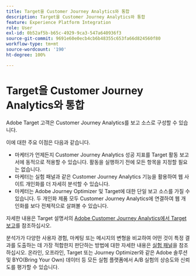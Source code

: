 ```yaml
---
title: Target을 Customer Journey Analytics와 통합
description: Target을 Customer Journey Analytics와 통합
feature: Experience Platform Integration
role: User
exl-id: 0b52af5b-b65c-4929-9ca3-547a640936f3
source-git-commit: 9691e60e0ecb4cb6b48355c653fa66d824560f80
workflow-type: tm+mt
source-wordcount: '190'
ht-degree: 100%

---
```


# Target을 Customer Journey Analytics와 통합

Adobe Target 고객은 Customer Journey Analytics를 보고 소스로 구성할 수 있습니다.

이에 대한 주요 이점은 다음과 같습니다.

* 마케터가 언제든지 Customer Journey Analytics 성공 지표를 Target 활동 보고서에 동적으로 적용할 수 있습니다. 활동을 실행하기 전에 모든 항목을 지정할 필요는 없습니다.
* 마케터는 실험 패널과 같은 Customer Journey Analytics 기능을 활용하여 웹 사이트 개인화를 더 자세히 분석할 수 있습니다.
* 마케터는 Adobe Journey Optimizer 및 Target에 대한 단일 보고 소스를 가질 수 있습니다. 두 개인화 제품 모두 Customer Journey Analytics에 연결하여 웹 개인화를 보다 전체적으로 살펴볼 수 있습니다.

자세한 내용은 Target 설명서의 [Adobe Customer Journey Analytics에서 Target 보고](https://experienceleague.adobe.com/kr/docs/target/using/integrate/cja/target-reporting-in-cja)를 참조하십시오.

분석가가 다양한 사용자 경험, 마케팅 또는 메시지의 변형을 비교하여 어떤 것이 특정 결과를 도출하는 데 가장 적합한지 판단하는 방법에 대한 자세한 내용은 [실험 패널](../analysis-workspace/c-panels/experimentation.md)을 참조하십시오. 온라인, 오프라인, Target 또는 Journey Optimizer와 같은 Adobe 솔루션 및 BYO(Bring Your Own) 데이터 등 모든 실험 플랫폼에서 A/B 실험의 상승도와 신뢰도를 평가할 수 있습니다.
